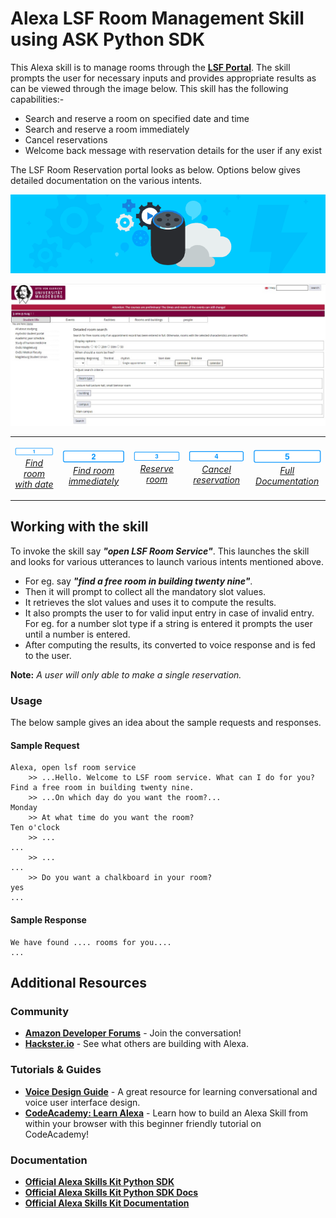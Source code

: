 # Alexa LSF Room Management Skill using ASK Python SDK

This Alexa skill is to manage rooms through the [**LSF Portal**](https://lsf.ovgu.de/qislsf/rds?state=extendedRoomSearch&type=1&next=extendedRoomSearch.vm&nextdir=ressourcenManager&searchCategory=detailedRoomSearch&asi=). The skill prompts the user for necessary inputs and provides appropriate results as can be viewed through the image below. This skill has the following capabilities:-
* Search and reserve a room on specified date and time
* Search and reserve a room immediately
* Cancel reservations
* Welcome back message with reservation details for the user if any exist

The LSF Room Reservation portal looks as below. Options below gives detailed documentation on the various intents.

<p align="centre">
	<a href="./docs/skill_configuration.md">
		<img src="./img/AlexaConfigTwo.png">
	</a>
</p>

<img src="https://github.com/athulrajvsovgu/LSFRoomSkillAlexa/blob/dev/img/LSF%20Reservation%20Portal.jpg" />

<table align="center" width="100%">
	<tr>
		<td> 
		  <p align="center">
            <a href="./docs/room_search_date.md">
                <img alt="Find room with date" src="./img/1-off._TTH_.png" width="124">
                <br>
                <em>Find room with date</em>
            </a>  
		  </p> 
		</td>
		<td>
		  <p align="center">
            <a href="./docs/room_search_immediately.md">
                <img alt="Find room immediately" src="./img/2-off._TTH_.png" width="124">
                <br>
                <em>Find room immediately</em>
            </a>
		  </p> 
		</td>
		<td> 
		  <p align="center">
            <a href="./docs/reserve_room.md">
                <img alt="Reserve room" src="./img/3-off._TTH_.png" width="124">
                <br>
                <em>Reserve room</em>
            </a>
		  </p> 
		</td>
		<td> 
		  <p align="center">
            <a href="./docs/cancel_reservation.md">
                <img alt="Cancel reservation" src="./img/4-off._TTH_.png" width="124">
                <br>
                <em>Cancel reservation</em>
            </a>
		  </p>
		</td>
		<td> 
		  <p align="center">
            <a href="./docs/">          
                <img alt="LSF Portal" src="./img/5-off._TTH_.png" width="124">
                <br>
                <em>Full Documentation</em>
            </a>
		  </p> 
		</td>
	</tr>
</table>


## Working with the skill

To invoke the skill say ***"open LSF Room Service"***. This launches the skill and looks for various utterances to launch various intents mentioned above.
* For eg. say ***"find a free room in building twenty nine"***. 
* Then it will prompt to collect all the mandatory slot values.
* It retrieves the slot values and uses it to compute the results.
* It also prompts the user to for valid input entry in case of invalid entry. For eg. for a number slot type if a string is entered it prompts the user until a number is entered.
* After computing the results, its converted to voice response and is fed to the user.

**Note:** *A user will only able to make a single reservation.*

### Usage

The below sample gives an idea about the sample requests and responses.

#### Sample Request

```text
Alexa, open lsf room service
	>> ...Hello. Welcome to LSF room service. What can I do for you?
Find a free room in building twenty nine.
	>> ...On which day do you want the room?...
Monday
	>> At what time do you want the room?
Ten o'clock    
	>> ...
...
	>> ...
...
	>> Do you want a chalkboard in your room?
yes    
...
```

#### Sample Response

```text
We have found .... rooms for you....
...
```

## Additional Resources

### Community

* [**Amazon Developer Forums**](https://forums.developer.amazon.com/spaces/165/index.html) - Join the conversation!
* [**Hackster.io**](https://www.hackster.io/amazon-alexa) - See what others are building with Alexa.

### Tutorials & Guides

* [**Voice Design Guide**](https://developer.amazon.com/designing-for-voice/) - A great resource for learning conversational and voice user interface design.
* [**CodeAcademy: Learn Alexa**](https://www.codecademy.com/learn/learn-alexa) - Learn how to build an Alexa Skill from within your browser with this beginner friendly tutorial on CodeAcademy!

### Documentation

*  [**Official Alexa Skills Kit Python SDK**](https://pypi.org/project/ask-sdk/)
*  [**Official Alexa Skills Kit Python SDK Docs**](https://alexa-skills-kit-python-sdk.readthedocs.io/en/latest/)
*  [**Official Alexa Skills Kit Documentation**](https://developer.amazon.com/docs/ask-overviews/build-skills-with-the-alexa-skills-kit.html)
